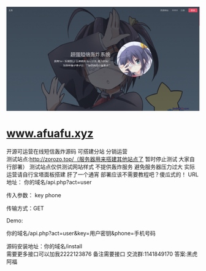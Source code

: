 ![image](https://raw.githubusercontent.com/492958301/www.afuafu.xyz/main/%E9%A6%96%E9%A1%B5.png)  
# www.afuafu.xyz  
开源可运营在线短信轰炸源码 可搭建分站 分销运营  
测试站点:http://zorozo.top/（服务器用来搭建其他站点了 暂时停止测试 大家自行部署）
测试站点仅供测试网站样式 不提供轰炸服务 避免服务器压力过大 实际运营请自行宝塔面板搭建
肝了一个通宵 部署应该不需要教程吧？傻瓜式的！
URL地址： 你的域名/api.php?act=user  

传入参数： key phone  

传输方式：GET  

Demo:  

你的域名/api.php?act=user&key=用户密钥&phone=手机号码  

源码安装地址：你的域名/install  
需要更多接口可以加我2222123876 备注需要接口
交流群:1141849170 答案:黑虎阿福

